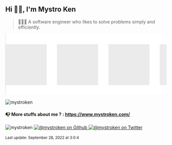 <h2 align="left">
Hi 👋🏾, I'm Mystro Ken
</h2>

<blockquote align="left">
👨🏾‍💻 A software engineer who likes to solve problems simply and efficiently.
</blockquote>

<a href="https://github.com/mystroken/drag">
  <img src="https://github.com/mystroken/drag/raw/master/screenshot.gif" alt="@mystroken/drag" />
</a>

<p align="left">
  <img src="https://github-readme-stats.vercel.app/api/top-langs?username=mystroken&show_icons=true&locale=en&layout=compact" alt="mystroken" />
</p>

<h4>
📭 More stuffs about me ? : <a href="https://www.mystroken.com/?utm_medium=github-readme">https://www.mystroken.com/</a>
</h4>

<p align="left">
  <img src="https://komarev.com/ghpvc/?username=mystroken&label=Profile%20views&color=0e75b6&style=flat" alt="mystroken" />
  <a href="https://github.com/mystroken" rel="nofollow">
    <img src="https://img.shields.io/github/followers/mystroken?label=Follow&style=social" alt="@mystroken on Github" />
  </a>
  <a href="https://twitter.com/intent/follow?screen_name=mystroken" rel="nofollow">
    <img src="https://img.shields.io/twitter/follow/mystroken?label=Follow" alt="@mystroken on Twitter" />
  </a>
</p>

<p align="left">
  <small> Last update: September 28, 2022 at 3:0:4</small>
</p>
